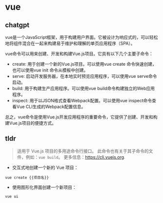 # vue 
## chatgpt 
vue是一个JavaScript框架，用于构建用户界面。它被设计为响应式的，可以轻松地将组件混合在一起来构建易于维护和理解的单页应用程序（SPA）。

vue命令可以用来创建、开发和构建Vue.js项目。它具有以下几个主要子命令：

- create: 用于创建一个新的Vue.js项目。可以使用vue create <project-name>命令快速创建，也可以使用vue init <template-name> <project-name> 命令从模板中创建。
- serve: 启动开发服务器，在本地实时预览应用程序，可以使用vue serve命令启动。
- build: 用于构建生产应用程序。可以使用vue build命令构建独立的Web应用程序。
- inspect: 用于以JSON格式查看Webpack配置。可以使用vue inspect命令查看Vue CLI生成的Webpack配置信息。

总之，vue命令是使用Vue.js开发应用程序的重要命令，它提供了创建、开发和构建Vue.js项目的便捷方式。 

## tldr 
 
> 适用于 Vue.js 项目的多用途命令行接口。
> 此命令也有关于其子命令的文件，例如：`vue build`。
> 更多信息：<https://cli.vuejs.org>.

- 交互式地创建一个新的 Vue 项目：

`vue create {{项目名}}`

- 使用图形化界面创建一个新项目：

`vue ui`

